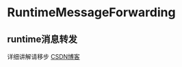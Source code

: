 # RuntimeMessageForwarding
runtime消息转发   
---
详细讲解请移步
[CSDN博客](https://blog.csdn.net/zjpjay/article/details/86621055)
